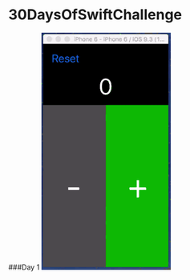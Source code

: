 # 30DaysOfSwiftChallenge


###Day 1
![alt tag](https://github.com/kennybatista/30DaysOfSwiftChallenge/blob/master/Counter/DayOne.gif)
